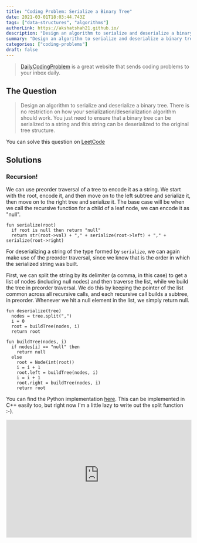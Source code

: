 ```yaml
---
title: "Coding Problem: Serialize a Binary Tree"
date: 2021-03-01T18:03:44.743Z
tags: ["data-structures", "algorithms"]
authorLink: https://akshatshah21.github.io/
description: "Design an algorithm to serialize and deserialize a binary tree."
summary: "Design an algorithm to serialize and deserialize a binary tree."
categories: ["coding-problems"]
draft: false
---
```


> [DailyCodingProblem](https://www.dailycodingproblem.com/) is a great website that sends coding problems to your inbox daily.

## The Question

> Design an algorithm to serialize and deserialize a binary tree. There is no restriction on how your serialization/deserialization algorithm should work. You just need to ensure that a binary tree can be serialized to a string and this string can be deserialized to the original tree structure.

You can solve this question on [LeetCode](https://leetcode.com/problems/serialize-and-deserialize-binary-tree)

## Solutions

### Recursion!

We can use preorder traversal of a tree to encode it as a string. We start with the root, encode it, and then move on to the left subtree and serialize it, then move on to the right tree and serialize it. The base case will be when we call the recursive function for a child of a leaf node, we can encode it as "null".

```
fun serialize(root)
  if root is null then return "null"
  return str(root->val) + "," + serialize(root->left) + "," + serialize(root->right)
```

For deserializing a string of the type formed by `serialize`, we can again make use of the preorder traversal, since we know that is the order in which the serialized string was built.

First, we can split the string by its delimiter (a comma, in this case) to get a list of nodes (including null nodes) and then traverse the list, while we build the tree in preorder traversal. We do this by keeping the pointer of the list common across all recursive calls, and each recursive call builds a subtree, in preorder. Whenever we hit a null element in the list, we simply return null.

```
fun deserialize(tree)
  nodes = tree.split(",")
  i = 0
  root = buildTree(nodes, i)
  return root

fun buildTree(nodes, i)
  if nodes[i] == "null" then
    return null
  else
    root = Node(int(root))
    i = i + 1
    root.left = buildTree(nodes, i)
    i = i + 1
    root.right = buildTree(nodes, i)
    return root
```

You can find the Python implementation [here](https://github.com/akshatshah21/Data-Structures-and-Algorithms/blob/python/Python/BinaryTree/Serialize_Deserialize_Binary_Tree.py).
This can be implemented in C++ easily too, but right now I'm a little lazy to write out the split function :-).

<iframe src="https://akshatshah21.substack.com/embed" width="100%" height="320" style="border:1px solid #EEE; background:white;" frameborder="0" scrolling="no"></iframe>